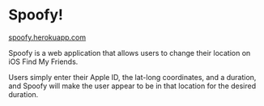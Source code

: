 # Spoofy!

[spoofy.herokuapp.com](spoofy.herokuapp.com)

Spoofy is a web application that allows users to change their location on iOS Find My Friends.

Users simply enter their Apple ID, the lat-long coordinates, and a duration, and Spoofy will
make the user appear to be in that location for the desired duration.
